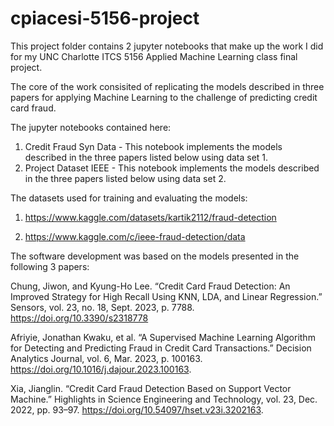 # cpiacesi-5156-project
This project folder contains 2 jupyter notebooks that make up the work I did for my UNC Charlotte ITCS 5156 Applied Machine Learning class final project.

The core of the work consisited of replicating the models described in three papers for applying Machine Learning to the challenge of 
predicting credit card fraud.

The jupyter notebooks contained here:
1. Credit Fraud Syn Data - This notebook implements the models described in the three papers listed below using data set 1.
2. Project Dataset IEEE - This notebook implements the models described in the three papers listed below using data set 2.

The datasets used for training and evaluating the models:

1. https://www.kaggle.com/datasets/kartik2112/fraud-detection

2. https://www.kaggle.com/c/ieee-fraud-detection/data

The software development was based on the models presented in the following 3 papers:

Chung, Jiwon, and Kyung-Ho Lee. “Credit Card Fraud Detection: An Improved 
Strategy for High Recall Using KNN, LDA, and Linear Regression.” Sensors, 
vol. 23, no. 18, Sept. 2023, p. 7788. https://doi.org/10.3390/s2318778

Afriyie, Jonathan Kwaku, et al. “A Supervised 
Machine Learning Algorithm for Detecting and 
Predicting Fraud in Credit Card Transactions.” 
Decision Analytics Journal, vol. 6, Mar. 2023, p. 
100163. https://doi.org/10.1016/j.dajour.2023.100163.

Xia, Jianglin. “Credit Card Fraud Detection Based on 
Support Vector Machine.” Highlights in Science 
Engineering and Technology, vol. 23, Dec. 2022, pp. 
93–97. https://doi.org/10.54097/hset.v23i.3202163.

